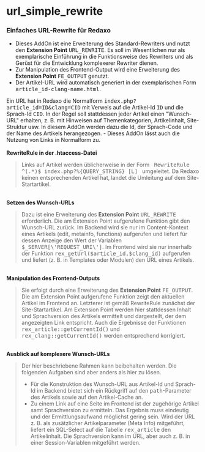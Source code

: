 # url_simple_rewrite
<h3>Einfaches URL-Rewrite für Redaxo</h3>
<ul>
    <li>Dieses AddOn ist eine Erweiterung des Standard-Rewriters und
        nutzt den <b>Extension Point</b> <tt>URL_REWRITE</tt>. Es soll im
        Wesentlichen nur als exemplarische Einführung in die Funktionsweise
        des Rewriters und als Gerüst für die Entwicklung komplexerer
        Rewriter dienen.</li>
    <li>Zur Manipulation des Frontend-Output wird eine Erweiterung
        des <b>Extension Point</b> <tt>FE_OUTPUT</tt> genutzt.</li>
    <li>Der Artikel-URL wird automatisch generiert in der exemplarischen
        Form <tt>article_id-clang-name.html</tt>.</li>
</ul>

<div>Ein URL hat in Redaxo die Normalform
<tt>index.php?article_id=ID&amp;clang=CID</tt>
mit Verweis auf die Artikel-Id <tt>ID</tt> und die Sprach-Id <tt>CID</tt>.
In der Regel soll stattdessen jeder Artikel einen &quot;Wunsch-URL&quot;
erhalten, z. B. mit Hinweisen auf Themenkategorien, Artikelinhalt,
Site-Struktur usw. In diesem AddOn werden dazu die Id, der Sprach-Code
und der Name des Artikels herangezogen. - Dieses AddOn lässt auch die
Nutzung von Links in Normalform zu.</div>
<br/>
<b>RewriteRule in der .htaccess-Datei</b>
<blockquote>Links auf Artikel werden üblicherweise
in der Form &nbsp; <tt>RewriteRule ^(.*)$ index.php?%{QUERY_STRING} [L]</tt>
 &nbsp; umgeleitet. Da Redaxo keinen entsprechenden Artikel hat, landet die
Umleitung auf dem Site-Startartikel.</blockquote>
<br/>
<b>Setzen des Wunsch-URLs</b>
<blockquote>Dazu ist eine Erweiterung des
<b>Extension Point</b> <tt>URL_REWRITE</tt> erforderlich. Die am Extension
Point aufgerufene Funktion gibt den Wunsch-URL zurück. Im Backend wird
sie nur im Content-Kontext eines Artikels (edit, metainfo, functions)
aufgerufen und liefert für dessen Anzeige den Wert der Variablen
<tt>$_SERVER[\'REQUEST_URI\']</tt>. Im Frontend wird sie nur
innerhalb der Funktion <tt>rex_getUrl($article_id,$clang_id)</tt>
aufgerufen und liefert (z. B. in Templates oder Modulen) den URL
eines Artikels.</blockquote>
<br/>
<b>Manipulation des Frontend-Outputs</b>
<blockquote>Sie erfolgt durch eine Erweiterung
des <b>Extension Point</b> <tt>FE_OUTPUT</tt>. Die am Extension Point
aufgerufene Funktion zeigt den aktuellen Artikel im Frontend an.
Letzterer ist gemäß RewriteRule zunächst der Site-Startartikel. Am
Extension Point werden hier stattdessen Inhalt und Sprachversion des
Artikels ermittelt und dargestellt, der dem angezeigten Link entspricht.
Auch die Ergebnisse der Funktionen <tt>rex_article::getCurrentId()</tt>
und <tt>rex_clang::getCurrentId()</tt> werden entsprechend korrigiert.
</blockquote>
<br/>
<b>Ausblick auf komplexere Wunsch-URLs</b>
<blockquote>Der hier beschriebene Rahmen kann
beibehalten werden. Die folgenden Aufgaben sind aber anders als hier
zu lösen.
<ul>
    <li>Für die Konstruktion des Wunsch-URL aus Artikel-Id und
        Sprach-Id im Backend bietet sich ein Rückgriff auf den
        <tt>path</tt>-Parameter des Artikels sowie auf den
        Artikel-Cache an.</li>
    <li>Zu einem Link auf eine Seite im Frontend ist der zugehörige
        Artikel samt Sprachversion zu ermitteln. Das Ergebnis muss
        eindeutig und der Ermittlungsaufwand möglichst gering sein.
        Wird der URL z. B. als zusätzlicher Artikelparameter (Meta
        Info) mitgeführt, liefert ein SQL-Select auf die Tabelle
        <tt>rex_article</tt> den Artikelinhalt. Die Sprachversion
        kann im URL, aber auch z. B. in einer Session-Variablen
        mitgeführt werden.</li>
</ul>
</blockquote>

